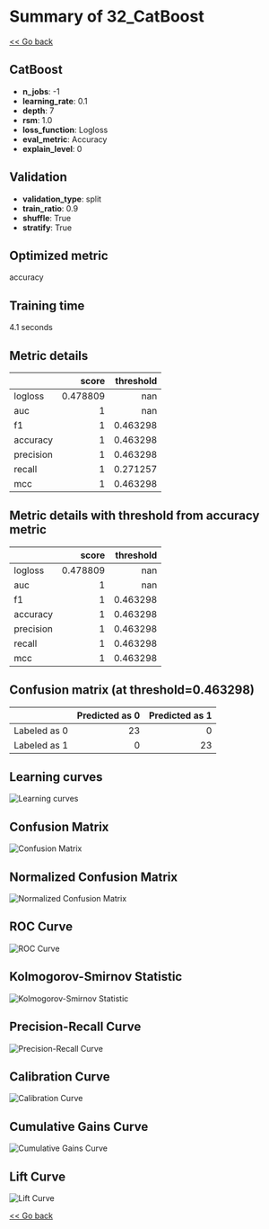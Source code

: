 # Summary of 32_CatBoost

[<< Go back](../README.md)


## CatBoost
- **n_jobs**: -1
- **learning_rate**: 0.1
- **depth**: 7
- **rsm**: 1.0
- **loss_function**: Logloss
- **eval_metric**: Accuracy
- **explain_level**: 0

## Validation
 - **validation_type**: split
 - **train_ratio**: 0.9
 - **shuffle**: True
 - **stratify**: True

## Optimized metric
accuracy

## Training time

4.1 seconds

## Metric details
|           |    score |   threshold |
|:----------|---------:|------------:|
| logloss   | 0.478809 |  nan        |
| auc       | 1        |  nan        |
| f1        | 1        |    0.463298 |
| accuracy  | 1        |    0.463298 |
| precision | 1        |    0.463298 |
| recall    | 1        |    0.271257 |
| mcc       | 1        |    0.463298 |


## Metric details with threshold from accuracy metric
|           |    score |   threshold |
|:----------|---------:|------------:|
| logloss   | 0.478809 |  nan        |
| auc       | 1        |  nan        |
| f1        | 1        |    0.463298 |
| accuracy  | 1        |    0.463298 |
| precision | 1        |    0.463298 |
| recall    | 1        |    0.463298 |
| mcc       | 1        |    0.463298 |


## Confusion matrix (at threshold=0.463298)
|              |   Predicted as 0 |   Predicted as 1 |
|:-------------|-----------------:|-----------------:|
| Labeled as 0 |               23 |                0 |
| Labeled as 1 |                0 |               23 |

## Learning curves
![Learning curves](learning_curves.png)
## Confusion Matrix

![Confusion Matrix](confusion_matrix.png)


## Normalized Confusion Matrix

![Normalized Confusion Matrix](confusion_matrix_normalized.png)


## ROC Curve

![ROC Curve](roc_curve.png)


## Kolmogorov-Smirnov Statistic

![Kolmogorov-Smirnov Statistic](ks_statistic.png)


## Precision-Recall Curve

![Precision-Recall Curve](precision_recall_curve.png)


## Calibration Curve

![Calibration Curve](calibration_curve_curve.png)


## Cumulative Gains Curve

![Cumulative Gains Curve](cumulative_gains_curve.png)


## Lift Curve

![Lift Curve](lift_curve.png)



[<< Go back](../README.md)
